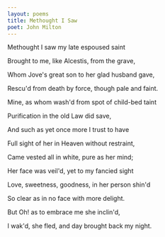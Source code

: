 ```yaml
---
layout: poems
title: Methought I Saw
poet: John Milton
---
```

Methought I saw my late espoused saint

Brought to me, like Alcestis, from the grave,

Whom Jove's great son to her glad husband gave,

Rescu'd from death by force, though pale and faint.

Mine, as whom wash'd from spot of child-bed taint

Purification in the old Law did save,

And such as yet once more I trust to have

Full sight of her in Heaven without restraint,

Came vested all in white, pure as her mind;

Her face was veil'd, yet to my fancied sight

Love, sweetness, goodness, in her person shin'd

So clear as in no face with more delight.

But Oh! as to embrace me she inclin'd,

I wak'd, she fled, and day brought back my night.